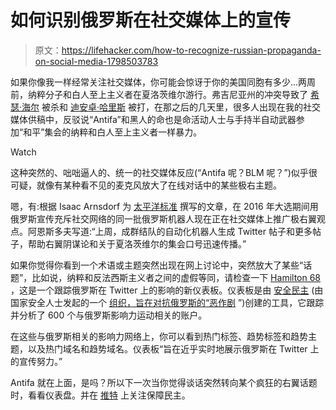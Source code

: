# 如何识别俄罗斯在社交媒体上的宣传

> 原文：<https://lifehacker.com/how-to-recognize-russian-propaganda-on-social-media-1798503783>

如果你像我一样经常关注社交媒体，你可能会惊讶于你的美国同胞有多少...两周前，纳粹分子和白人至上主义者在夏洛茨维尔游行。弗吉尼亚州的冲突导致了 [希瑟·海尔](https://www.nytimes.com/2017/08/13/us/heather-heyer-charlottesville-victim.html) 被杀和 [迪安卓·哈里斯](https://www.nytimes.com/2017/08/26/us/charlottesville-arrests.html) 被打，在那之后的几天里，很多人出现在我的社交媒体供稿中，反驳说“Antifa”和黑人的命也是命活动人士与手持半自动武器参加“和平”集会的纳粹和白人至上主义者一样暴力。

Watch

这种突然的、咄咄逼人的、统一的社交媒体反应(“Antifa 呢？BLM 呢？”)似乎很可疑，就像有某种看不见的麦克风放大了在线对话中的某些极右主题。

嗯，有:根据 Isaac Arnsdorf 为 [太平洋标准](https://psmag.com/news/russian-propaganda-and-right-wing-extremism-online) 撰写的文章，在 2016 年大选期间用俄罗斯宣传充斥社交网络的同一批俄罗斯机器人现在正在社交媒体上推广极右翼观点。阿恩斯多夫写道:“上周，成群结队的自动化机器人生成 Twitter 帖子和更多帖子，帮助右翼阴谋论和关于夏洛茨维尔的集会口号迅速传播。”

如果你觉得你看到一个术语或主题突然出现在网上讨论中，突然放大了某些“话题”，比如说，纳粹和反法西斯主义者之间的虚假等同，请检查一下 [Hamilton 68](http://dashboard.securingdemocracy.org/) ，这是一个跟踪俄罗斯在 Twitter 上的影响的新仪表板。仪表板是由 [安全民主](http://securingdemocracy.gmfus.org/) (由国家安全人士发起的一个 [组织，旨在对抗俄罗斯的“恶作剧](https://www.washingtonpost.com/news/josh-rogin/wp/2017/07/11/national-security-figures-launch-project-to-counter-russian-mischief/?utm_term=.36ec7259ca37) ”)创建的工具，它跟踪并分析了 600 个与俄罗斯影响力运动相关的账户。

在这些与俄罗斯相关的影响力网络上，你可以看到热门标签、趋势标签和趋势主题，以及热门域名和趋势域名。仪表板“旨在近乎实时地展示俄罗斯在 Twitter 上的宣传努力。”

Antifa 就在上面，是吗？所以下一次当你觉得谈话突然转向某个疯狂的右翼话题时，看看仪表盘。并在 [推特](https://twitter.com/SecureDemocracy) 上关注保障民主。